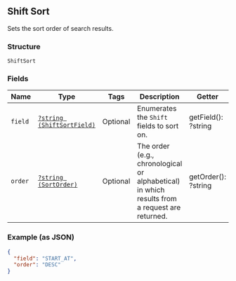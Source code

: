 ## Shift Sort

Sets the sort order of search results.

### Structure

`ShiftSort`

### Fields

| Name | Type | Tags | Description | Getter | Setter |
|  --- | --- | --- | --- | --- | --- |
| `field` | [`?string (ShiftSortField)`](/doc/models/shift-sort-field.md) | Optional | Enumerates the `Shift` fields to sort on. | getField(): ?string | setField(?string field): void |
| `order` | [`?string (SortOrder)`](/doc/models/sort-order.md) | Optional | The order (e.g., chronological or alphabetical) in which results from a request are returned. | getOrder(): ?string | setOrder(?string order): void |

### Example (as JSON)

```json
{
  "field": "START_AT",
  "order": "DESC"
}
```

